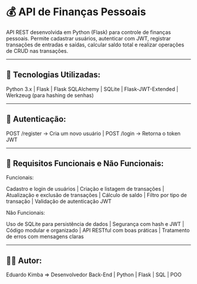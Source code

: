 # 💰 API de Finanças Pessoais

API REST desenvolvida em Python (Flask) para controle de finanças pessoais.
Permite cadastrar usuários, autenticar com JWT, registrar transações de entradas e saídas, calcular saldo total e realizar operações de CRUD nas transações.

---

## 🚀 Tecnologias Utilizadas:

Python 3.x | Flask | Flask SQLAlchemy | SQLite | Flask-JWT-Extended | Werkzeug (para hashing de senhas)

---

## 🔐 Autenticação:

POST /register → Cria um novo usuário |  POST /login → Retorna o token JWT

---

## 🧠 Requisitos Funcionais e Não Funcionais:

Funcionais: 

Cadastro e login de usuários |  Criação e listagem de transações | Atualização e exclusão de transações | Cálculo de saldo | Filtro por tipo de transação |  Validação de autenticação JWT 

Não Funcionais:

Uso de SQLite para persistência de dados | Segurança com hash e JWT | Código modular e organizado | API RESTful com boas práticas | Tratamento de erros com mensagens claras

---

## 🧑‍💻 Autor:

Eduardo Kimba => Desenvolvedor Back-End | Python | Flask | SQL | POO
